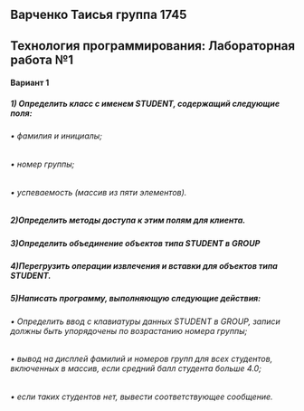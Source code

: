 ## Варченко Таисья группа 1745
## Технология программирования: Лабораторная работа №1
#### Вариант 1

##### 1) Определить класс с именем STUDENT, содержащий следующие поля:
###### •	фамилия и инициалы;
###### •	номер группы;
###### •	успеваемость (массив из пяти элементов).

##### 2)Определить методы доступа к этим полям для клиента.
##### 3)Определить объединение объектов типа STUDENT в GROUP
##### 4)Перегрузить операции извлечения и вставки для объектов типа STUDENT.

##### 5)Написать программу, выполняющую следующие действия:
###### •	Определить ввод с клавиатуры данных STUDENT в GROUP, записи должны быть упорядочены по возрастанию номера группы;

###### •	вывод на дисплей фамилий и номеров групп для всех студентов, включенных в массив, если средний балл студента больше 4.0;

###### •	если таких студентов нет, вывести соответствующее сообщение.
